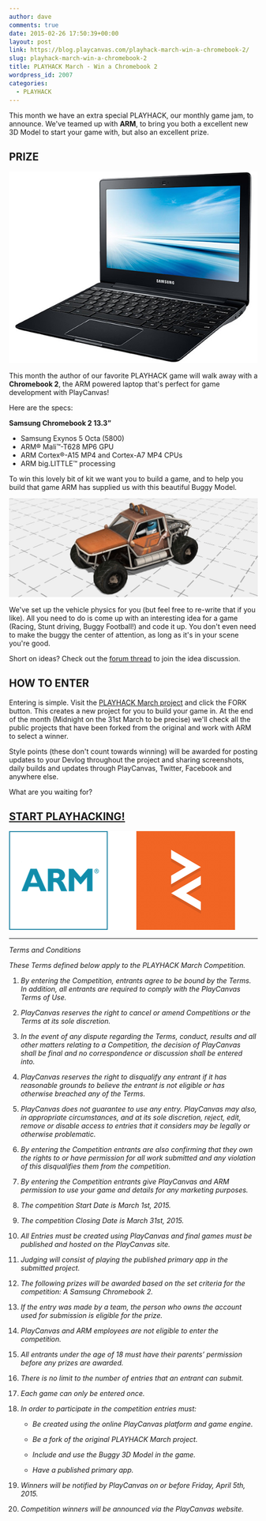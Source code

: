 ```yaml
---
author: dave
comments: true
date: 2015-02-26 17:50:39+00:00
layout: post
link: https://blog.playcanvas.com/playhack-march-win-a-chromebook-2/
slug: playhack-march-win-a-chromebook-2
title: PLAYHACK March - Win a Chromebook 2
wordpress_id: 2007
categories:
  - PLAYHACK
---
```


This month we have an extra special PLAYHACK, our monthly game jam, to announce. We've teamed up with **ARM**, to bring you both a excellent new 3D Model to start your game with, but also an excellent prize.

## PRIZE

[![chromebook](/assets/media/chromebook1.jpg)](/assets/media/chromebook1.jpg)

This month the author of our favorite PLAYHACK game will walk away with a **Chromebook 2**, the ARM powered laptop that's perfect for game development with PlayCanvas!

Here are the specs:

**Samsung Chromebook 2 13.3”**

- Samsung Exynos 5 Octa (5800)
- ARM® Mali™-T628 MP6 GPU
- ARM Cortex®-A15 MP4 and Cortex-A7 MP4 CPUs
- ARM big.LITTLE™ processing

To win this lovely bit of kit we want you to build a game, and to help you build that game ARM has supplied us with this beautiful Buggy Model.

![buggy](/assets/media/buggy.jpg)

We've set up the vehicle physics for you (but feel free to re-write that if you like). All you need to do is come up with an interesting idea for a game (Racing, Stunt driving, Buggy Football!) and code it up. You don't even need to make the buggy the center of attention, as long as it's in your scene you're good.

Short on ideas? Check out the [forum thread](https://forum.playcanvas.com/t/playhack-march-game-ideas/571) to join the idea discussion.

## HOW TO ENTER

Entering is simple. Visit the [PLAYHACK March project](https://playcanvas.com/project/338302/overview/playhack-mar-15) and click the FORK button. This creates a new project for you to build your game in. At the end of the month (Midnight on the 31st March to be precise) we'll check all the public projects that have been forked from the original and work with ARM to select a winner.

Style points (these don't count towards winning) will be awarded for posting updates to your Devlog throughout the project and sharing screenshots, daily builds and updates through PlayCanvas, Twitter, Facebook and anywhere else.

What are you waiting for?

## [START PLAYHACKING!](https://playcanvas.com/project/338302/overview/playhack-mar-15)

![ARM-PC](/assets/media/ARM-PC.png)

---

_Terms and Conditions_

_These Terms defined below apply to the PLAYHACK March Competition._

1. _By entering the Competition, entrants agree to be bound by the Terms. In addition, all entrants are required to comply with the PlayCanvas Terms of Use._

2. _PlayCanvas reserves the right to cancel or amend Competitions or the Terms at its sole discretion._

3. _In the event of any dispute regarding the Terms, conduct, results and all other matters relating to a Competition, the decision of PlayCanvas shall be final and no correspondence or discussion shall be entered into._

4. _PlayCanvas reserves the right to disqualify any entrant if it has reasonable grounds to believe the entrant is not eligible or has otherwise breached any of the Terms._

5. _PlayCanvas does not guarantee to use any entry. PlayCanvas may also, in appropriate circumstances, and at its sole discretion, reject, edit, remove or disable access to entries that it considers may be legally or otherwise problematic._

6. _By entering the Competition entrants are also confirming that they own the rights to or have permission for all work submitted and any violation of this disqualifies them from the competition._

7. _By entering the Competition entrants give PlayCanvas and ARM permission to use your game and details for any marketing purposes._

8. _The competition Start Date is March 1st, 2015._

9. _The competition Closing Date is March 31st, 2015._

10. _All Entries must be created using PlayCanvas and final games must be published and hosted on the PlayCanvas site._

11. _Judging will consist of playing the published primary app in the submitted project._

12. _The following prizes will be awarded based on the set criteria for the competition: A Samsung Chromebook 2._

13. _If the entry was made by a team, the person who owns the account used for submission is eligible for the prize._

14. _PlayCanvas and ARM employees are not eligible to enter the competition._

15. _All entrants under the age of 18 must have their parents’ permission before any prizes are awarded._

16. _There is no limit to the number of entries that an entrant can submit._

17. _Each game can only be entered once._

18. _In order to participate in the competition entries must:_

    - _Be created using the online PlayCanvas platform and game engine._

    - _Be a fork of the original PLAYHACK March project._

    - _Include and use the Buggy 3D Model in the game._

    - _Have a published primary app._

19. _Winners will be notified by PlayCanvas on or before Friday, April 5th, 2015._

20. _Competition winners will be announced via the PlayCanvas website._
